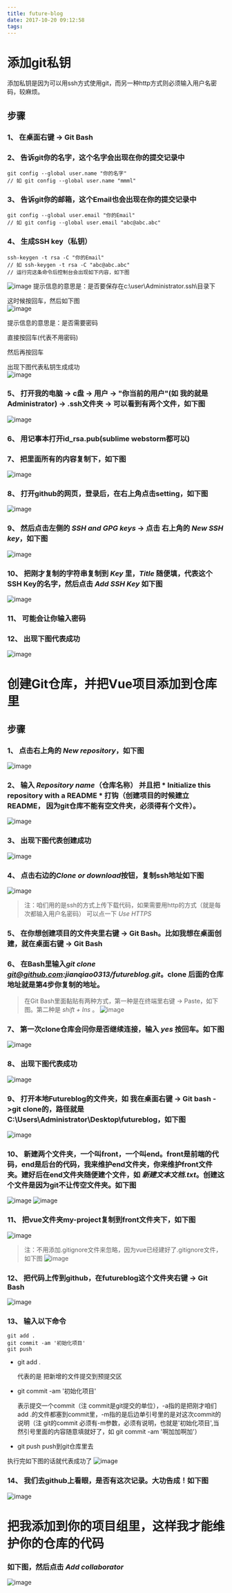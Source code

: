 ```yaml
---
title: future-blog
date: 2017-10-20 09:12:58
tags:
---
```

# 添加git私钥
添加私钥是因为可以用ssh方式使用git，而另一种http方式则必须输入用户名密码，较麻烦。

## 步骤

### 1、 在桌面右键 -> Git Bash

### 2、 告诉git你的名字，这个名字会出现在你的提交记录中
  ```
  git config --global user.name "你的名字"
  // 如 git config --global user.name "mmml"
  ```

### 3、 告诉git你的邮箱，这个Email也会出现在你的提交记录中
```
git config --global user.email "你的Email"
// 如 git config --global user.email "abc@abc.abc"
```

### 4、 生成SSH key（私钥）
```
ssh-keygen -t rsa -C "你的Email"
// 如 ssh-keygen -t rsa -C "abc@abc.abc"
// 运行完这条命令后控制台会出现如下内容，如下图
```
![image](https://static.gezichenshan.top/blog/blog-1-1.png)
提示信息的意思是：是否要保存在c:\user\Administrator\.ssh\目录下

这时候按回车，然后如下图                  
![image](https://static.gezichenshan.top/blog/blog-1-2.png)

提示信息的意思是：是否需要密码

直接按回车(代表不用密码)

然后再按回车

出现下图代表私钥生成成功                        
![image](https://static.gezichenshan.top/blog/blog-1-3.png)

### 5、 打开我的电脑 -> c盘 -> 用户 -> "你当前的用户"(如 我的就是Administrator) -> .ssh文件夹 -> 可以看到有两个文件，如下图             
![image](https://static.gezichenshan.top/blog/blog-1-4.png)

### 6、 用记事本打开id_rsa.pub(sublime webstorm都可以)

### 7、 把里面所有的内容复制下，如下图                 
![image](https://static.gezichenshan.top/blog/blog-1-5.png)

### 8、 打开github的网页，登录后，在右上角点击setting，如下图
![image](https://static.gezichenshan.top/blog/blog-1-6.png)

### 9、 然后点击左侧的 *SSH and GPG keys* -> 点击 右上角的 *New SSH key*，如下图
![image](https://static.gezichenshan.top/blog/blog-1-7.png)

### 10、 把刚才复制的字符串复制到 *Key* 里，*Title* 随便填，代表这个SSH Key的名字，然后点击 *Add SSH Key* 如下图
![image](https://static.gezichenshan.top/blog/blog-1-8.png)

### 11、 可能会让你输入密码

### 12、 出现下图代表成功                     
![image](https://static.gezichenshan.top/blog/blog-1-9.png)

# 创建Git仓库，并把Vue项目添加到仓库里

## 步骤

### 1、 点击右上角的 *New repository*，如下图              
![image](https://static.gezichenshan.top/blog/blog-1-10.png)

### 2、 输入 *Repository name*（仓库名称） 并且把 * Initialize this repository with a README * 打钩（创建项目的时候建立README， 因为git仓库不能有空文件夹，必须得有个文件）。
![image](https://static.gezichenshan.top/blog/blog-1-12.png)

### 3、 出现下图代表创建成功
![image](https://static.gezichenshan.top/blog/blog-1-13.png)

### 4、 点击右边的*Clone or download*按钮，复制ssh地址如下图
![image](https://static.gezichenshan.top/blog/blog-1-14.png)
> 注：咱们用的是ssh的方式上传下载代码，如果需要用http的方式（就是每次都输入用户名密码） 可以点一下 *Use HTTPS*

### 5、 在你想创建项目的文件夹里右键 -> Git Bash。比如我想在桌面创建，就在桌面右键 -> Git Bash

### 6、 在Bash里输入*git clone git@github.com:jianqiao0313/futureblog.git*。clone 后面的仓库地址就是第4步你复制的地址。
> 在Git Bash里面黏贴有两种方式，第一种是在终端里右键 ->  Paste，如下图。第二种是 *shift + Ins* 。
![image](https://static.gezichenshan.top/blog/blog-1-15.png)

### 7、 第一次clone仓库会问你是否继续连接，输入 *yes* 按回车。如下图
![image](https://static.gezichenshan.top/blog/blog-1-17.png)

### 8、 出现下图代表成功                           
![image](https://static.gezichenshan.top/blog/blog-1-18.png)

### 9、 打开本地Futureblog的文件夹，如 我在桌面右键 -> Git bash ->git clone的，路径就是C:\Users\Administrator\Desktop\futureblog，如下图
![image](https://static.gezichenshan.top/blog/blog-1-19.png)

### 10、 新建两个文件夹，一个叫front，一个叫end。front是前端的代码，end是后台的代码，我来维护end文件夹，你来维护front文件夹。建好后在end文件夹随便建个文件，如 *新建文本文档.txt*。创建这个文件是因为git不让传空文件夹。如下图          
![image](https://static.gezichenshan.top/blog/blog-1-20.png)
![image](https://static.gezichenshan.top/blog/blog-1-21.png)

### 11、 把vue文件夹my-project复制到front文件夹下，如下图
![image](https://static.gezichenshan.top/blog/blog-1-22.png)

> 注：不用添加.gitignore文件来忽略，因为vue已经建好了.gitignore文件，如下图
![image](https://static.gezichenshan.top/blog/blog-1-24.png)

### 12、 把代码上传到github，在futureblog这个文件夹右键 -> Git Bash
![image](https://static.gezichenshan.top/blog/blog-1-23.png)

### 13、 输入以下命令

```
git add .
git commit -am '初始化项目'
git push
```
- git add . 
 
    代表的是 把新增的文件提交到预提交区
- git commit -am '初始化项目'

    表示提交一个commit（注 commit是git提交的单位），-a指的是把刚才咱们add .的文件都塞到commit里，-m指的是后边单引号里的是对这次commit的说明（注 git的commit 必须有-m参数，必须有说明，也就是'初始化项目',当然引号里面的内容随意填就好了，如 git commit -am '啊加加啊加'）
- git push
    push到git仓库里去

执行完如下图的话就代表成功了
![image](https://static.gezichenshan.top/blog/blog-1-25.png)

### 14、 我们去github上看眼，是否有这次记录。大功告成！如下图
![image](https://static.gezichenshan.top/blog/blog-1-26.png)

# 把我添加到你的项目组里，这样我才能维护你的仓库的代码
### 如下图，然后点击 *Add collaborator*
![image](https://static.gezichenshan.top/blog/blog-1-27.png)
